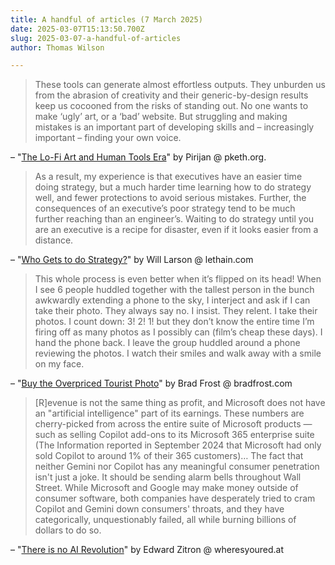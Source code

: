 ```yaml
---
title: A handful of articles (7 March 2025)
date: 2025-03-07T15:13:50.700Z
slug: 2025-03-07-a-handful-of-articles
author: Thomas Wilson

---
```

> These tools can generate almost effortless outputs. They unburden us from the abrasion of creativity and their generic-by-design results keep us cocooned from the risks of standing out. No one wants to make ‘ugly’ art, or a ‘bad’ website. But struggling and making mistakes is an important part of developing skills and – increasingly important – finding your own voice.

– "[The Lo-Fi Art and Human Tools Era](https://pketh.org/the-human-tools-era.html)" by Pirijan @ pketh.org.  

> As a result, my experience is that executives have an easier time doing strategy, but a much harder time learning how to do strategy well, and fewer protections to avoid serious mistakes. Further, the consequences of an executive’s poor strategy tend to be much further reaching than an engineer’s. Waiting to do strategy until you are an executive is a recipe for disaster, even if it looks easier from a distance.

– "[Who Gets to do Strategy?](https://lethain.com/who-gets-to-do-strategy/)" by Will Larson @ lethain.com

> This whole process is even better when it’s flipped on its head! When I see 6 people huddled together with the tallest person in the bunch awkwardly extending a phone to the sky, I interject and ask if I can take their photo. They always say no. I insist. They relent. I take their photos. I count down: 3! 2! 1! but they don’t know the entire time I’m firing off as many photos as I possibly can (film’s cheap these days). I hand the phone back. I leave the group huddled around a phone reviewing the photos. I watch their smiles and walk away with a smile on my face.

– "[Buy the Overpriced Tourist Photo](https://bradfrost.com/blog/post/buy-the-overpriced-tourist-photos/)" by Brad Frost @ bradfrost.com


> [R]evenue is not the same thing as profit, and Microsoft does not have an "artificial intelligence" part of its earnings. These numbers are cherry-picked from across the entire suite of Microsoft products — such as selling Copilot add-ons to its Microsoft 365 enterprise suite (The Information reported in September 2024 that Microsoft had only sold Copilot to around 1% of their 365 customers)… The fact that neither Gemini nor Copilot has any meaningful consumer penetration isn't just a joke. It should be sending alarm bells throughout Wall Street. While Microsoft and Google may make money outside of consumer software, both companies have desperately tried to cram Copilot and Gemini down consumers' throats, and they have categorically, unquestionably failed, all while burning billions of dollars to do so.

– "[There is no AI Revolution](https://www.wheresyoured.at/wheres-the-money/)" by Edward Zitron @ wheresyoured.at  